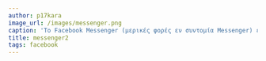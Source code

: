 ```yaml
---
author: p17kara
image_url: /images/messenger.png
caption: 'Το Facebook Messenger (μερικές φορές εν συντομία Messenger) είναι μια υπηρεσία άμεσων μηνυμάτων και εφαρμογή λογισμικού που παρέχει το κείμενο και τη φωνή. Το Messenger επιτρέπει στους χρήστες του Facebook να συνομιλούν με φίλους τόσο στο κινητό όσο και στην κεντρική ιστοσελίδα.'
title: messenger2
tags: facebook
---
```


